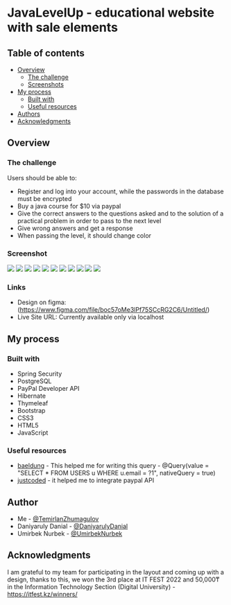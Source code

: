 # JavaLevelUp - educational website with sale elements

## Table of contents

- [Overview](#overview)
  - [The challenge](#the-challenge)
  - [Screenshots](#screenshots)
- [My process](#my-process)
  - [Built with](#built-with)
  - [Useful resources](#useful-resources)
- [Authors](#authors)
- [Acknowledgments](#acknowledgments)


## Overview

### The challenge

Users should be able to:

- Register and log into your account, while the passwords in the database must be encrypted
- Buy a java course for $10 via paypal
- Give the correct answers to the questions asked and to the solution of a practical problem in order to pass to the next level
- Give wrong answers and get a response
- When passing the level, it should change color

### Screenshot

![](./screenshots/1.png)
![](./screenshots/2.png)
![](./screenshots/3.png)
![](./screenshots/4.png)
![](./screenshots/5.png)
![](./screenshots/6.png)
![](./screenshots/7.png)
![](./screenshots/8.png)
![](./screenshots/9.png)
![](./screenshots/10.png)
![](./screenshots/11.png)

### Links

- Design on figma: (https://www.figma.com/file/boc57oMe3lPf75SCcRG2C6/Untitled/)
- Live Site URL: Currently available only via localhost

## My process

### Built with

- Spring Security
- PostgreSQL
- PayPal Developer API
- Hibernate
- Thymeleaf
- Bootstrap
- CSS3
- HTML5
- JavaScript


### Useful resources

- [baeldung](https://www.baeldung.com/spring-data-jpa-query/) - This helped me for writing this query - @Query(value = "SELECT * FROM USERS u WHERE u.email = ?1", nativeQuery = true)
- [justcoded](https://justcoded.com/blog/how-to-integrate-a-payment-gateway-into-a-website/) - it helped me to integrate paypal API

## Author

- Me - [@TemirlanZhumagulov](https://github.com/TemirlanZhumagulov)
- Daniyaruly Danial - [@DaniyarulyDanial](https://github.com/daniyarulydanial)
- Umirbek Nurbek - [@UmirbekNurbek]()

## Acknowledgments

I am grateful to my team for participating in the layout and coming up with a design, thanks to this, we won the 3rd place at IT FEST 2022 and 50,000₸ in the Information Technology Section (Digital University) - https://itfest.kz/winners/



